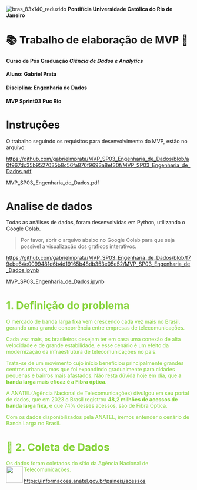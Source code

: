 ![bras_83x140_reduzido](https://github.com/gabrielmprata/MVP_Sprint01_Puc_Rio/assets/119508139/4880e33f-47b7-4b75-8a84-bb2d57a8c5f2) 
**Pontifícia Universidade Católica do Rio de Janeiro**

#  📚 Trabalho de elaboração de MVP 📖
#### Curso de Pós Graduação *Ciência de Dados e Analytics*
#### Aluno: Gabriel Prata
#### Disciplina: Engenharia de Dados
#### MVP Sprint03 Puc Rio
>

# Instruções
O trabalho seguindo os requisitos para desenvolvimento do MVP, estão no arquivo:
>
https://github.com/gabrielmprata/MVP_SP03_Engenharia_de_Dados/blob/a0f967dc35b9527035b8c56fa876f9693a8ef30f/MVP_SP03_Engenharia_de_Dados.pdf
>
MVP_SP03_Engenharia_de_Dados.pdf
>
# Analise de dados
Todas as análises de dados, foram desenvolvidas em Python, utilizando o Google Colab.
>
>Por favor, abrir o arquivo abaixo no Google Colab para que seja possivel a visualização dos gráficos interativos.
>
https://github.com/gabrielmprata/MVP_SP03_Engenharia_de_Dados/blob/f79ebe64e0099481d6b4d19165b48db353e05e52/MVP_SP03_Engenharia_de_Dados.ipynb
>
MVP_SP03_Engenharia_de_Dados.ipynb

# **<font color=#85d338> 1. Definição do problema**
>
O mercado de banda larga fixa vem crescendo cada vez mais no Brasil, gerando uma grande concorrência entre empresas de telecomunicações.
>
Cada vez mais, os brasileiros desejam ter em casa uma conexão de alta velocidade e de grande estabilidade, e esse cenário é um efeito da modernização da infraestrutura de telecomunicações no país.
>
Trata-se de um movimento cujo início beneficiou principalmente grandes centros urbanos, mas que foi expandindo gradualmente para cidades pequenas e bairros mais afastados.
Não resta dúvida hoje em dia, que **a banda larga mais eficaz é a Fibra óptica**.
>
A ANATEL(Agência Nacional de Telecomunicações) divulgou em seu portal de dados, que em 2023 o Brasil registrou **48,2 milhões de acessos de banda larga fixa**, e que 74% desses acessos, são de Fibra Óptica.
>
Com os dados disponibilizados pela ANATEL, iremos entender o cenário de Banda Larga no Brasil.
>
# :floppy_disk: 2. Coleta de Dados
>
>
Os dados foram coletados do sítio da Agência Nacional de Telecomunicações.<img align="left" width="45" height="45" src="https://upload.wikimedia.org/wikipedia/commons/thumb/5/51/Anatel_Logo.svg/180px-Anatel_Logo.svg.png">
>
https://informacoes.anatel.gov.br/paineis/acessos
<br>
>
